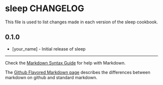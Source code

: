# sleep CHANGELOG

This file is used to list changes made in each version of the sleep cookbook.

## 0.1.0
- [your_name] - Initial release of sleep

- - -
Check the [Markdown Syntax Guide](http://daringfireball.net/projects/markdown/syntax) for help with Markdown.

The [Github Flavored Markdown page](http://github.github.com/github-flavored-markdown/) describes the differences between markdown on github and standard markdown.

